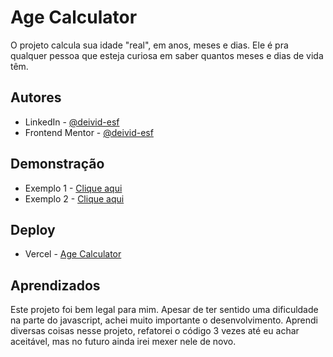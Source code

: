
# Age Calculator

O projeto calcula sua idade "real", em anos, meses e dias. Ele é pra qualquer pessoa que esteja curiosa em saber quantos meses e dias de vida têm.


## Autores

- LinkedIn - [@deivid-esf](https://www.linkedin.com/in/deivid-esf/)
- Frontend Mentor - [@deivid-esf](https://www.frontendmentor.io/profile/deivid-esf)


## Demonstração

- Exemplo 1 - [Clique aqui](https://pbs.twimg.com/media/Fwgks4oWwAgSbXF?format=png&name=small)
- Exemplo 2 - [Clique aqui](https://pbs.twimg.com/media/Fwgkv_QXwAA0_dK?format=png&name=small)
## Deploy
- Vercel - [Age Calculator](https://age-calculator-seven-plum.vercel.app/)

## Aprendizados

Este projeto foi bem legal para mim. Apesar de ter sentido uma dificuldade na parte do javascript, achei muito importante o desenvolvimento.
Aprendi diversas coisas nesse projeto, refatorei o código 3 vezes até eu achar aceitável, mas no futuro ainda irei mexer nele de novo.

